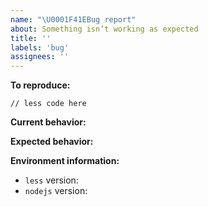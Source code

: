 ```yaml
---
name: "\U0001F41EBug report"
about: Something isn’t working as expected
title: ''
labels: 'bug'
assignees: ''
---
```


<!--
    Thanks for your interest in the project.
    Please make sure that you are familiar with and follow the Code of Conduct
    for this project (found in the CODE_OF_CONDUCT.md file).
    Please fill out this template with all the relevant information so we can
    understand what's going on and fix the issue.
    I'll probably ask you to submit the fix (after giving some direction).
    If you've never done that before, that's great! Check this free short
    video tutorial to learn how: http://kcd.im/pull-request
-->

**To reproduce:**

```less
// less code here
```

**Current behavior:**

<!-- A clear and concise description of what the bug is -->

**Expected behavior:**

<!-- A clear and concise description of what you expected to happen -->

**Environment information:**

<!-- Provide the `less` and `nodejs` packages versions -->

- `less` version:
- `nodejs` version:

<!-- feel free to add additional comments -->
